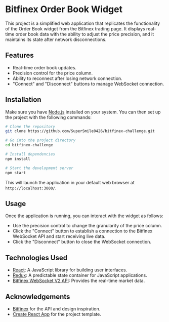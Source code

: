 # Bitfinex Order Book Widget

This project is a simplified web application that replicates the functionality of the Order Book widget from the Bitfinex trading page. It displays real-time order book data with the ability to adjust the price precision, and it maintains its state after network disconnections.

## Features

- Real-time order book updates.
- Precision control for the price column.
- Ability to reconnect after losing network connection.
- "Connect" and "Disconnect" buttons to manage WebSocket connection.

## Installation

Make sure you have [Node.js](https://nodejs.org/) installed on your system. You can then set up the project with the following commands:

```bash
# Clone the repository
git clone https://github.com/SuperSmile0426/bitfinex-challenge.git

# Go into the project directory
cd bitfinex-challenge

# Install dependencies
npm install

# Start the development server
npm start
```

This will launch the application in your default web browser at `http://localhost:3000/`.

## Usage

Once the application is running, you can interact with the widget as follows:

- Use the precision control to change the granularity of the price column.
- Click the "Connect" button to establish a connection to the Bitfinex WebSocket API and start receiving live data.
- Click the "Disconnect" button to close the WebSocket connection.

## Technologies Used

- [React](https://reactjs.org/): A JavaScript library for building user interfaces.
- [Redux](https://redux.js.org/): A predictable state container for JavaScript applications.
- [Bitfinex WebSocket V2 API](https://docs.bitfinex.com/v2/docs): Provides the real-time market data.

## Acknowledgements

- [Bitfinex](https://www.bitfinex.com/trading) for the API and design inspiration.
- [Create React App](https://github.com/facebook/create-react-app) for the project template.